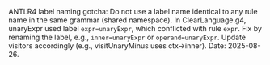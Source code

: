 ANTLR4 label naming gotcha: Do not use a label name identical to any rule name in the same grammar (shared namespace). In ClearLanguage.g4, unaryExpr used label `expr=unaryExpr`, which conflicted with rule `expr`. Fix by renaming the label, e.g., `inner=unaryExpr` or `operand=unaryExpr`. Update visitors accordingly (e.g., visitUnaryMinus uses ctx->inner). Date: 2025-08-26.
